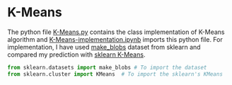 # K-Means
The python file [K-Means.py](https://github.com/ishanbhandari-19/My-ML-Library/blob/master/K-Means-Clustering/K-Means.py) contains the class implementation of K-Means algorithm and [K-Means-implementation.ipynb](https://github.com/ishanbhandari-19/My-ML-Library/blob/master/K-Means-Clustering/K-Means-implementation.ipynb) imports this python file.
For implementation, I have used [make_blobs](https://scikit-learn.org/stable/modules/generated/sklearn.datasets.make_blobs.html) dataset from sklearn and compared my prediction with [sklearn K-Means](https://scikit-learn.org/stable/modules/generated/sklearn.cluster.KMeans.html).
```python
from sklearn.datasets import make_blobs # To import the dataset
from sklearn.cluster import KMeans  # To import the sklearn's KMeans
```

